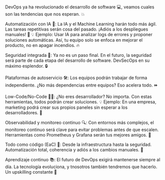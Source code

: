 DevOps ya ha revolucionado el desarrollo de software 💻, veamos cuales son las tendencias que nos esperan. 💥

Automatización con IA 🤖: La IA y el Machine Learning harán todo más ágil. Las tareas repetitivas serán cosa del pasado. ¡Adiós a los despliegues manuales! 👋
💡 Ejemplo: Usar IA para analizar logs de errores y proponer soluciones automáticas. Así, tu equipo solo se enfoca en mejorar el producto, no en apagar incendios. 🔥

Seguridad integrada 🔐: Ya no es un paso final. En el futuro, la seguridad será parte de cada etapa del desarrollo de software. DevSecOps en su máximo esplendor. 🔒

Plataformas de autoservicio 🛠️: Los equipos podrán trabajar de forma independiente. ¿No más dependencias entre equipos? Eso acelera todo. ⏩

Low-Code/No-Code 🧑‍💻: ¿No eres desarrollador? No importa. Con estas herramientas, todos podrán crear soluciones.
💡 Ejemplo: En una empresa, marketing podrá crear sus propios paneles sin esperar a los desarrolladores. 🚀

Observabilidad y monitoreo continuo 🔍: Con entornos más complejos, el monitoreo continuo será clave para evitar problemas antes de que escalen. Herramientas como Prometheus y Grafana serán tus mejores amigos. 👀

Todo como código (EaC) 📜: Desde la infraestructura hasta la seguridad. Automatización total, coherencia y adiós a los cambios manuales. 🎉

Aprendizaje continuo 📚: El futuro de DevOps exigirá mantenerse siempre al día. La tecnología evoluciona, y tnosotros también tendremos que hacerlo. Un upskilling constante 💪